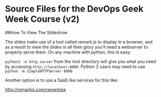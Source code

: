 # Source Files for the DevOps Geek Week Course (v2)

##How To View The Slideshow

The slides make use of a tool called remark.js to display in a browser, and as a result to view the slides in all their glory you'll need a webserver to properly serve them.  On any machine with python, this is easy:

`python3 -m http.server` from the root directory will give you what you need by accessing `http://localhost:8000`.  Python 2 users may need to use `python -m SimpleHTTPServer 8000`

Another option is to use a SaaS like services for this like:

<http://remarkjs.com/remarkise>
